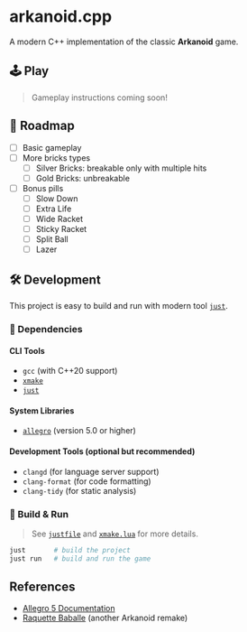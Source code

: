 # arkanoid.cpp

A modern C++ implementation of the classic **Arkanoid** game.

## 🕹️ Play

> Gameplay instructions coming soon!

## 🎯 Roadmap

- [ ] Basic gameplay
- [ ] More bricks types
  - [ ] Silver Bricks: breakable only with multiple hits
  - [ ] Gold Bricks: unbreakable
- [ ] Bonus pills
  - [ ] Slow Down
  - [ ] Extra Life
  - [ ] Wide Racket
  - [ ] Sticky Racket
  - [ ] Split Ball
  - [ ] Lazer

## 🛠️ Development

This project is easy to build and run with modern tool [`just`](https://github.com/casey/just).

### 🔧 Dependencies

#### CLI Tools

* `gcc` (with C++20 support)
* [`xmake`](https://xmake.io)
* [`just`](https://github.com/casey/just)

#### System Libraries

* [`allegro`](https://github.com/liballeg/allegro5) (version 5.0 or higher)

#### Development Tools (optional but recommended)

* `clangd` (for language server support)
* `clang-format` (for code formatting)
* `clang-tidy` (for static analysis)

### 🚀 Build & Run

> See [`justfile`](./justfile) and [`xmake.lua`](./xmake.lua) for more details.

```bash
just       # build the project
just run   # build and run the game
```


## References

- [Allegro 5 Documentation](https://liballeg.org/a5docs/5.2.10/index.html)
- [Raquette Baballe](https://github.com/LuxySs-Evr5/RaquetteBaballe) (another Arkanoid remake)
